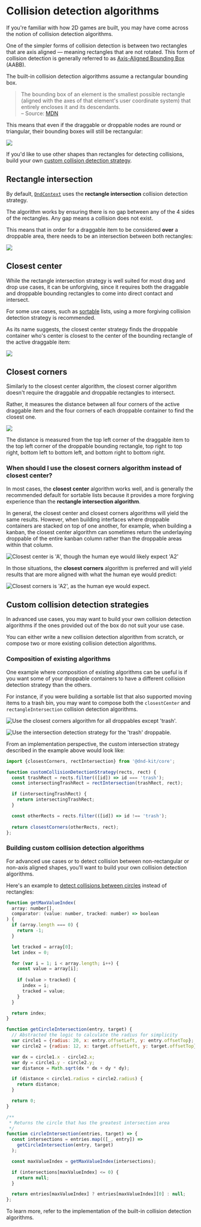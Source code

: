 # Collision detection algorithms

If you're familiar with how 2D games are built, you may have come across the notion of collision detection algorithms.

One of the simpler forms of collision detection is between two rectangles that are axis aligned — meaning rectangles that are not rotated. This form of collision detection is generally referred to as [Axis-Aligned Bounding Box](https://developer.mozilla.org/en-US/docs/Games/Techniques/2D_collision_detection#Axis-Aligned_Bounding_Box) \(AABB\).

The built-in collision detection algorithms assume a rectangular bounding box.

> The bounding box of an element is the smallest possible rectangle \(aligned with the axes of that element's user coordinate system\) that entirely encloses it and its descendants.  
> – Source: [MDN](https://developer.mozilla.org/en-US/docs/Glossary/bounding_box)

This means that even if the draggable or droppable nodes are round or triangular, their bounding boxes will still be rectangular:

![](../../.gitbook/assets/axis-aligned-rectangle.png)

If you'd like to use other shapes than rectangles for detecting collisions, build your own [custom collision detection strategy](collision-detection-algorithms.md#custom-collision-detection-strategies).

## Rectangle intersection

By default, [`DndContext`](./) uses the **rectangle intersection** collision detection strategy. 

The algorithm works by ensuring there is no gap between any of the 4 sides of the rectangles. Any gap means a collision does not exist.

This means that in order for a draggable item to be considered **over** a droppable area, there needs to be an intersection between both rectangles:

![](../../.gitbook/assets/rect-intersection-1-.png)

## Closest center

While the rectangle intersection strategy is well suited for most drag and drop use cases, it can be unforgiving, since it requires both the draggable and droppable bounding rectangles to come into direct contact and intersect.

For some use cases, such as [sortable](../../presets/sortable/) lists, using a more forgiving collision detection strategy is recommended. 

As its name suggests, the closest center strategy finds the droppable container who's center is closest to  the center of the bounding rectangle of the active draggable item:

![](../../.gitbook/assets/closest-center-2-.png)

## Closest corners

Similarly to the closest center algorithm, the closest corner algorithm doesn't require the draggable and droppable rectangles to intersect.

Rather, it measures the distance between all four corners of the active draggable item and the four corners of each droppable container to find the closest one. 

![](../../.gitbook/assets/closest-corners.png)

The distance is measured from the top left corner of the draggable item to the top left corner of the droppable bounding rectangle, top right to top right, bottom left to bottom left, and bottom right to bottom right. 

### **When should I use the closest corners algorithm instead of closest center?**

In most cases, the **closest center** algorithm works well, and is generally the recommended default for sortable lists because it provides a more forgiving experience than the **rectangle intersection algorithm**.

In general, the closest center and closest corners algorithms will yield the same results. However, when building interfaces where droppable containers are stacked on top of one another, for example, when building a kanban, the closest center algorithm can sometimes return the underlaying droppable of the entire kanban column rather than the droppable areas within that column. 

![Closest center is &apos;A&apos;, though the human eye would likely expect &apos;A2&apos;](../../.gitbook/assets/closest-center-kanban.png)

In those situations, the **closest corners** algorithm is preferred and will yield results that are more aligned with what the human eye would predict:

![Closest corners is &apos;A2&apos;, as the human eye would expect.](../../.gitbook/assets/closest-corners-kanban.png)

## Custom collision detection strategies

In advanced use cases, you may want to build your own collision detection algorithms if the ones provided out of the box do not suit your use case.

You can either write a new collision detection algorithm from scratch, or compose two or more existing collision detection algorithms.

### Composition of existing algorithms

One example where composition of existing algorithms can be useful is if you want some of your droppable containers to have a different collision detection strategy than the others. 

For instance, if you were building a sortable list that also supported moving items to a trash bin, you may want to compose both the `closestCenter` and `rectangleIntersection` collision detection algorithms.

![Use the closest corners algorithm for all droppables except &apos;trash&apos;.](../../.gitbook/assets/custom-collision-detection.png)

![Use the intersection detection strategy for the &apos;trash&apos; droppable.](../../.gitbook/assets/custom-collision-detection-intersection.png)

From an implementation perspective, the custom intersection strategy described in the example above would look like:

```javascript
import {closestCorners, rectIntersection} from '@dnd-kit/core';

function customCollisionDetectionStrategy(rects, rect) {
  const trashRect = rects.filter(([id]) => id === 'trash');
  const intersectingTrashRect = rectIntersection(trashRect, rect);

  if (intersectingTrashRect) {
    return intersectingTrashRect;
  }

  const otherRects = rects.filter(([id]) => id !== 'trash');
  
  return closestCorners(otherRects, rect);
};
```

### Building custom collision detection algorithms

For advanced use cases or to detect collision between non-rectangular or non-axis aligned shapes, you'll want to build your own collision detection algorithms.

Here's an example to [detect collisions between circles](https://developer.mozilla.org/en-US/docs/Games/Techniques/2D_collision_detection#Circle_Collision) instead of rectangles:

```javascript
function getMaxValueIndex(
  array: number[],
  comparator: (value: number, tracked: number) => boolean
) {
  if (array.length === 0) {
    return -1;
  }

  let tracked = array[0];
  let index = 0;

  for (var i = 1; i < array.length; i++) {
    const value = array[i];
    
    if (value > tracked) {
      index = i;
      tracked = value;
    }
  }

  return index;
}

function getCircleIntersection(entry, target) {
  // Abstracted the logic to calculate the radius for simplicity
  var circle1 = {radius: 20, x: entry.offsetLeft, y: entry.offsetTop};
  var circle2 = {radius: 12, x: target.offsetLeft, y: target.offsetTop};

  var dx = circle1.x - circle2.x;
  var dy = circle1.y - circle2.y;
  var distance = Math.sqrt(dx * dx + dy * dy);

  if (distance < circle1.radius + circle2.radius) {
    return distance;
  }

  return 0;
}

/**
 * Returns the circle that has the greatest intersection area
 */
function circleIntersection(entries, target) => {
  const intersections = entries.map(([_, entry]) =>
    getCircleIntersection(entry, target)
  );

  const maxValueIndex = getMaxValueIndex(intersections);

  if (intersections[maxValueIndex] <= 0) {
    return null;
  }

  return entries[maxValueIndex] ? entries[maxValueIndex][0] : null;
};
```

To learn more, refer to the implementation of the built-in collision detection algorithms.


